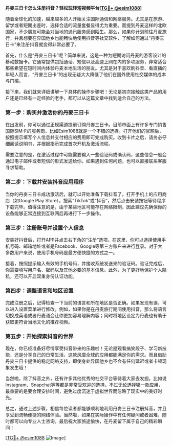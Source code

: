 **丹麥三日卡怎么注册抖音？轻松玩转短视频平台[[TG💪+ @esim1088](https://t.me/s/esim1088)]**

随着全球化的加速，越来越多的人开始关注国际通信和网络服务。尤其是在旅游、留学或者短期出差时，选择合适的流量套餐显得尤为重要。而提到丹麦这样的北欧国家，不少朋友可能会对当地的通讯服务感到陌生。那么，如果你计划前往丹麦旅行，并且想要在异国他乡也能畅快地使用抖音等社交软件，了解如何通过“丹麥三日卡”来注册抖音就变得非常必要了。

首先，什么是“丹麥三日卡”呢？简单来说，这是一种为短期访问丹麦的游客设计的移动数据卡。它通常提供包括通话、短信以及高速上网在内的多项服务，非常适合那些希望在短时间内体验丹麦本地生活的朋友。尤其是对于喜欢刷抖音、看直播的年轻人而言，“丹麥三日卡”的出现无疑大大降低了他们在国外使用社交媒体的成本与门槛。

接下来，我们就来详细讲解一下具体的操作步骤吧！无论是初次接触这类产品的用户还是已经有一定经验的老手，都可以从这篇文章中找到适合自己的方法。

### 第一步：购买并激活你的丹麥三日卡

在出发前，你可以通过正规渠道提前订购丹麥三日卡。目前市面上有许多专门销售国际SIM卡的服务商，比如Esim1088就是一个不错的选择。打开他们的官网后，按照提示填写个人信息并支付相应的费用即可完成购买。收到卡片之后，请务必仔细阅读说明书，并根据指示完成首次开机及激活流程。

需要注意的是，在激活过程中可能需要输入一些验证码或确认码，这些信息一般会通过电子邮件或者短信的形式发送给你。如果遇到任何问题，也可以直接联系客服寻求帮助。

### 第二步：下载并安装抖音应用程序

当你的丹麥三日卡成功激活后，就可以开始准备下载抖音了。打开手机上的应用商店（如Google Play Store），搜索“TikTok”或“抖音”，然后点击安装按钮等待程序下载完毕。值得注意的是，由于某些地区可能存在网络限制，因此建议先确保你的设备能够正常连接到互联网后再进行下一步操作。

### 第三步：注册账号并设置个人信息

安装好抖音后，打开APP并点击右下角的“注册”选项。在这里，你可以选择使用手机号码、邮箱地址或者是Facebook、Google等第三方账户来进行登录。对于大多数用户来说，使用手机号码是最方便快捷的方式之一。

接着，按照提示输入有效的手机号码，并接收系统发送来的验证码。验证完成后，你需要填写用户名、密码以及其他必要的基本信息。此外，为了更好地保护个人隐私，还可以开启双重身份认证功能。

### 第四步：调整语言和地区设置

完成注册之后，记得检查一下当前的语言和所在地区是否正确。如果发现有误，可以进入设置菜单进行修改。例如，如果你是在丹麦旅行期间使用抖音，那么将语言切换成英语或者丹麦语会让你更加容易理解内容；同时将地区设定为丹麦也有助于获取更符合当地文化的推荐视频。

### 第五步：开始探索抖音的世界

现在，你已经准备好尽情享受抖音带来的乐趣啦！无论是观看搞笑段子、学习新技能，还是分享自己的日常生活，这款风靡全球的应用都能满足你的需求。而且借助丹麥三日卡提供的稳定网络支持，即使身处异国他乡也不会有任何延迟或者卡顿现象发生哦！

当然啦，除了抖音之外，还有许多其他优秀的社交平台等待着大家去发掘。比如说Instagram、Snapchat等等都是非常受欢迎的选择。不过无论选择哪一款应用，最重要的是要合理安排时间，避免过度沉迷于虚拟世界而忽略了现实中的美好时光。

总之，通过上述步骤，相信每位读者都能够顺利地利用丹麥三日卡注册抖音，并且享受到流畅便捷的网络体验。当然啦，如果在实际操作中有任何疑问或者困难，随时都可以向专业人士咨询。最后祝大家旅途愉快，在丹麦留下属于自己的精彩瞬间！

[[TG💪+ @esim1088](https://t.me/s/esim1088) ![Image](https://i.postimg.cc/4NQfJmqS/Snipaste-2025-05-13-00-14-12.png)]